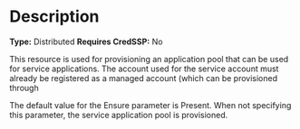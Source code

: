 # Description

**Type:** Distributed
**Requires CredSSP:** No

This resource is used for provisioning an application pool that can be used for
service applications. The account used for the service account must already be
registered as a managed account (which can be provisioned through

The default value for the Ensure parameter is Present. When not specifying this
parameter, the service application pool is provisioned.
